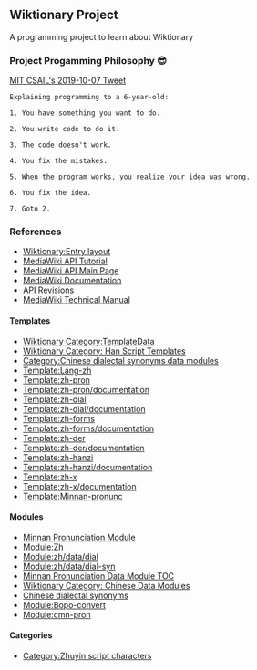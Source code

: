 ## Wiktionary Project ##

A programming project to learn about Wiktionary

### Project Progamming Philosophy 😎 ###
[MIT CSAIL's 2019-10-07 Tweet](https://twitter.com/mit_csail/status/1181249576533200899?s=21)
```
Explaining programming to a 6-year-old:

1. You have something you want to do.

2. You write code to do it.

3. The code doesn't work.

4. You fix the mistakes.

5. When the program works, you realize your idea was wrong.

6. You fix the idea.

7. Goto 2.
```


### References ###
* [Wiktionary:Entry layout](https://en.wiktionary.org/wiki/Wiktionary:Entry_layout#Headings_before_the_definitions)  
* [MediaWiki API Tutorial](https://www.mediawiki.org/wiki/API:Tutorial#How_to_use_it)  
* [MediaWiki API Main Page](https://www.mediawiki.org/wiki/API:Main_page)  
* [MediaWiki Documentation](https://doc.wikimedia.org)  
* [API Revisions](https://www.mediawiki.org/wiki/API:Revisions)  
* [MediaWiki Technical Manual](https://www.mediawiki.org/wiki/Manual:Contents) 

#### Templates
* [Wiktionary Category:TemplateData](https://en.wiktionary.org/wiki/Category:TemplateData_documentation)
* [Wiktionary Category: Han Script Templates](https://en.wiktionary.org/wiki/Category:Han_script_templates)
* [Category:Chinese dialectal synonyms data modules](https://en.wiktionary.org/w/index.php?title=Category:Chinese_dialectal_synonyms_data_modules&pageuntil=zh%2Fdata%2Fdial-syn%2F奶酪#mw-pages)
* [Template:Lang-zh](https://en.wikipedia.org/wiki/Template:Lang-zh)
* [Template:zh-pron](https://en.wiktionary.org/wiki/Template:zh-pron)
* [Template:zh-pron/documentation](https://en.wiktionary.org/wiki/Template:zh-pron/documentation)
* [Template:zh-dial](https://en.wiktionary.org/wiki/Template:zh-dial)
* [Template:zh-dial/documentation](https://en.wiktionary.org/wiki/Template:zh-dial/documentation)
* [Template:zh-forms](https://en.wiktionary.org/wiki/Template:zh-forms)
* [Template:zh-forms/documentation](https://en.wiktionary.org/wiki/Template:zh-forms/documentation)
* [Template:zh-der](https://en.wiktionary.org/wiki/Template:zh-der)
* [Template:zh-der/documentation](https://en.wiktionary.org/wiki/Template:zh-der/documentation)
* [Template:zh-hanzi](https://en.wiktionary.org/wiki/Template:zh-hanzi)
* [Template:zh-hanzi/documentation](https://en.wiktionary.org/wiki/Template:zh-hanzi/documentation)
* [Template:zh-x](https://en.wiktionary.org/wiki/Template:zh-x)
* [Template:zh-x/documentation](https://en.wiktionary.org/wiki/Template:zh-x/documentation)
* [Template:Minnan-pronunc](https://en.wiktionary.org/wiki/Template:nan-pronunc)

#### Modules
* [Minnan Pronunciation Module](https://en.wiktionary.org/wiki/Module:nan-pron)
* [Module:Zh](https://en.wikipedia.org/wiki/Module:Zh)
* [Module:zh/data/dial](https://en.wiktionary.org/wiki/Module:zh/data/dial)
* [Module:zh/data/dial-syn](https://en.wiktionary.org/wiki/Module:zh/data/dial-syn)
* [Minnan Pronunciation Data Module TOC](https://en.wiktionary.org/wiki/Module:zh/data/nan-pron)
* [Wiktionary Category: Chinese Data Modules](https://en.wiktionary.org/wiki/Category:Chinese_data_modules)
* [Chinese dialectal synonyms](https://en.wiktionary.org/w/index.php?title=Category:Chinese_dialectal_synonyms_data_modules&pageuntil=zh%2Fdata%2Fdial-syn%2F奶酪#mw-pages)
* [Module:Bopo-convert](https://en.wiktionary.org/wiki/Module:Bopo-convert)
* [Module:cmn-pron](https://en.wiktionary.org/wiki/Module:cmn-pron)

#### Categories ####

* [Category:Zhuyin script characters](https://en.wiktionary.org/wiki/Category:Zhuyin_script_characters)
